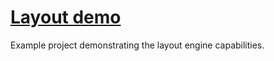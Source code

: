 # [Layout demo](http://layout-demo.hive.pt)

Example project demonstrating the layout engine capabilities.
